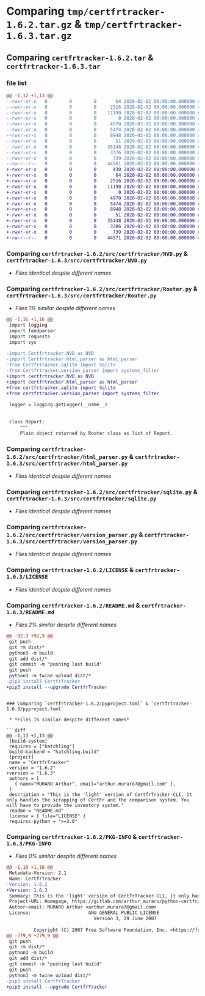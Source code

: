 # Comparing `tmp/certfrtracker-1.6.2.tar.gz` & `tmp/certfrtracker-1.6.3.tar.gz`

## Comparing `certfrtracker-1.6.2.tar` & `certfrtracker-1.6.3.tar`

### file list

```diff
@@ -1,12 +1,13 @@
--rwxr-xr-x   0        0        0       64 2020-02-02 00:00:00.000000 certfrtracker-1.6.2/requirements.txt
--rwxr-xr-x   0        0        0     2516 2020-02-02 00:00:00.000000 certfrtracker-1.6.2/src/certfrtracker/NVD.py
--rwxr-xr-x   0        0        0    11190 2020-02-02 00:00:00.000000 certfrtracker-1.6.2/src/certfrtracker/Router.py
--rwxr-xr-x   0        0        0        0 2020-02-02 00:00:00.000000 certfrtracker-1.6.2/src/certfrtracker/__init__.py
--rwxr-xr-x   0        0        0     4970 2020-02-02 00:00:00.000000 certfrtracker-1.6.2/src/certfrtracker/html_parser.py
--rwxr-xr-x   0        0        0     5474 2020-02-02 00:00:00.000000 certfrtracker-1.6.2/src/certfrtracker/sqlite.py
--rwxr-xr-x   0        0        0     8948 2020-02-02 00:00:00.000000 certfrtracker-1.6.2/src/certfrtracker/version_parser.py
--rwxr-xr-x   0        0        0       51 2020-02-02 00:00:00.000000 certfrtracker-1.6.2/.gitignore
--rwxr-xr-x   0        0        0    35148 2020-02-02 00:00:00.000000 certfrtracker-1.6.2/LICENSE
--rwxr-xr-x   0        0        0     3376 2020-02-02 00:00:00.000000 certfrtracker-1.6.2/README.md
--rwxr-xr-x   0        0        0      739 2020-02-02 00:00:00.000000 certfrtracker-1.6.2/pyproject.toml
--rw-r--r--   0        0        0    44561 2020-02-02 00:00:00.000000 certfrtracker-1.6.2/PKG-INFO
+-rwxr-xr-x   0        0        0      430 2020-02-02 00:00:00.000000 certfrtracker-1.6.3/22.1.0
+-rwxr-xr-x   0        0        0       64 2020-02-02 00:00:00.000000 certfrtracker-1.6.3/requirements.txt
+-rwxr-xr-x   0        0        0     2516 2020-02-02 00:00:00.000000 certfrtracker-1.6.3/src/certfrtracker/NVD.py
+-rwxr-xr-x   0        0        0    11190 2020-02-02 00:00:00.000000 certfrtracker-1.6.3/src/certfrtracker/Router.py
+-rwxr-xr-x   0        0        0        0 2020-02-02 00:00:00.000000 certfrtracker-1.6.3/src/certfrtracker/__init__.py
+-rwxr-xr-x   0        0        0     4970 2020-02-02 00:00:00.000000 certfrtracker-1.6.3/src/certfrtracker/html_parser.py
+-rwxr-xr-x   0        0        0     5474 2020-02-02 00:00:00.000000 certfrtracker-1.6.3/src/certfrtracker/sqlite.py
+-rwxr-xr-x   0        0        0     8948 2020-02-02 00:00:00.000000 certfrtracker-1.6.3/src/certfrtracker/version_parser.py
+-rwxr-xr-x   0        0        0       51 2020-02-02 00:00:00.000000 certfrtracker-1.6.3/.gitignore
+-rwxr-xr-x   0        0        0    35148 2020-02-02 00:00:00.000000 certfrtracker-1.6.3/LICENSE
+-rwxr-xr-x   0        0        0     3386 2020-02-02 00:00:00.000000 certfrtracker-1.6.3/README.md
+-rwxr-xr-x   0        0        0      739 2020-02-02 00:00:00.000000 certfrtracker-1.6.3/pyproject.toml
+-rw-r--r--   0        0        0    44571 2020-02-02 00:00:00.000000 certfrtracker-1.6.3/PKG-INFO
```

### Comparing `certfrtracker-1.6.2/src/certfrtracker/NVD.py` & `certfrtracker-1.6.3/src/certfrtracker/NVD.py`

 * *Files identical despite different names*

### Comparing `certfrtracker-1.6.2/src/certfrtracker/Router.py` & `certfrtracker-1.6.3/src/certfrtracker/Router.py`

 * *Files 1% similar despite different names*

```diff
@@ -1,16 +1,16 @@
 import logging
 import feedparser
 import requests
 import sys
 
-import Certfrtracker.NVD as NVD
-import Certfrtracker.html_parser as html_parser
-from Certfrtracker.sqlite import Sqlite
-from Certfrtracker.version_parser import systems_filter
+import certfrtracker.NVD as NVD
+import certfrtracker.html_parser as html_parser
+from certfrtracker.sqlite import Sqlite
+from certfrtracker.version_parser import systems_filter
 
 logger = logging.getLogger(__name__)
 
 
 class Report:
     """
     Plain object returned by Router class as list of Report.
```

### Comparing `certfrtracker-1.6.2/src/certfrtracker/html_parser.py` & `certfrtracker-1.6.3/src/certfrtracker/html_parser.py`

 * *Files identical despite different names*

### Comparing `certfrtracker-1.6.2/src/certfrtracker/sqlite.py` & `certfrtracker-1.6.3/src/certfrtracker/sqlite.py`

 * *Files identical despite different names*

### Comparing `certfrtracker-1.6.2/src/certfrtracker/version_parser.py` & `certfrtracker-1.6.3/src/certfrtracker/version_parser.py`

 * *Files identical despite different names*

### Comparing `certfrtracker-1.6.2/LICENSE` & `certfrtracker-1.6.3/LICENSE`

 * *Files identical despite different names*

### Comparing `certfrtracker-1.6.2/README.md` & `certfrtracker-1.6.3/README.md`

 * *Files 2% similar despite different names*

```diff
@@ -92,9 +92,9 @@
 git push
 git rm dist/*
 python3 -m build
 git add dist/*
 git commit -m "pushing last build"
 git push
 python3 -m twine upload dist/*
-pip3 install CertfrTracker
+pip3 install --upgrade CertfrTracker
 ```
```

### Comparing `certfrtracker-1.6.2/pyproject.toml` & `certfrtracker-1.6.3/pyproject.toml`

 * *Files 1% similar despite different names*

```diff
@@ -1,13 +1,13 @@
 [build-system]
 requires = ["hatchling"]
 build-backend = "hatchling.build"
 [project]
 name = "CertfrTracker"
-version = "1.6.2"
+version = "1.6.3"
 authors = [
   { name="MURARO Arthur", email="arthur.muraro7@gmail.com" },
 ]
 description = "This is the 'light' version of CertfrTracker-CLI, it only handles the scrapping of CertFr and the comparison system. You will have to provide the inventory system."
 readme = "README.md"
 license = { file="LICENSE" }
 requires-python = ">=3.0"
```

### Comparing `certfrtracker-1.6.2/PKG-INFO` & `certfrtracker-1.6.3/PKG-INFO`

 * *Files 0% similar despite different names*

```diff
@@ -1,10 +1,10 @@
 Metadata-Version: 2.1
 Name: CertfrTracker
-Version: 1.6.2
+Version: 1.6.3
 Summary: This is the 'light' version of CertfrTracker-CLI, it only handles the scrapping of CertFr and the comparison system. You will have to provide the inventory system.
 Project-URL: Homepage, https://gitlab.com/arthur_muraro/python-certfr/-/tree/pypi-package
 Author-email: MURARO Arthur <arthur.muraro7@gmail.com>
 License:                     GNU GENERAL PUBLIC LICENSE
                                Version 3, 29 June 2007
         
          Copyright (C) 2007 Free Software Foundation, Inc. <https://fsf.org/>
@@ -779,9 +779,9 @@
 git push
 git rm dist/*
 python3 -m build
 git add dist/*
 git commit -m "pushing last build"
 git push
 python3 -m twine upload dist/*
-pip3 install CertfrTracker
+pip3 install --upgrade CertfrTracker
 ```
```


